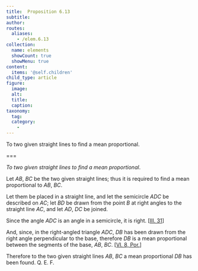 ```yaml
---
title:  Proposition 6.13
subtitle: 
author:
routes:
  aliases:
    - /elem.6.13
collection:
  name: elements
  showCount: true
  showMenu: true
content:
  items: '@self.children'
child_type: article
figure:
  image:
  alt:
  title:
  caption:
taxonomy:
  tag:
  category:
    - 
---
```


<p><emph>To two given straight lines to find a mean proportional</emph>. </p>

===

<p><em>To two given straight lines to find a mean proportional</em>. </p>

<p>Let <em>AB</em>, <em>BC</em> be the two given straight lines; thus it is required to find a mean proportional to <em>AB</em>, <em>BC</em>. </p>

<p>Let them be placed in a straight line, and let the semicircle <em>ADC</em> be described on <em>AC</em>;  let <em>BD</em> be drawn from the point <em>B</em> at right angles to the straight line <em>AC</em>, and let <em>AD</em>, <em>DC</em> be joined. </p>

<p>Since the angle <em>ADC</em> is an angle in a semicircle, it is right. [<a href="/elem.3.31">III. 31</a>] </p>

<p>And, since, in the right-angled triangle <em>ADC</em>, <em>DB</em> has been drawn from the right angle perpendicular to the base, therefore <em>DB</em> is a mean proportional between the segments of the base, <em>AB</em>, <em>BC</em>. [<a href="/elem.6.8.p.1">VI. 8, Por.</a>] </p>

<p>Therefore to the two given straight lines <em>AB</em>, <em>BC</em> a mean proportional <em>DB</em> has been found. Q. E. F.</p>
